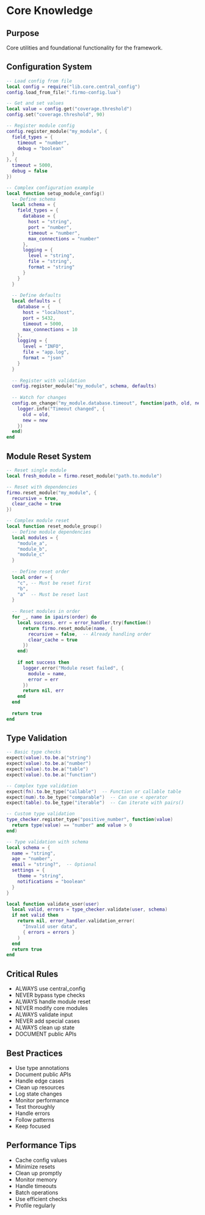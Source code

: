 # Core Knowledge

## Purpose
Core utilities and foundational functionality for the framework.

## Configuration System
```lua
-- Load config from file
local config = require("lib.core.central_config")
config.load_from_file(".firmo-config.lua")

-- Get and set values
local value = config.get("coverage.threshold")
config.set("coverage.threshold", 90)

-- Register module config
config.register_module("my_module", {
  field_types = {
    timeout = "number",
    debug = "boolean"
  }
}, {
  timeout = 5000,
  debug = false
})

-- Complex configuration example
local function setup_module_config()
  -- Define schema
  local schema = {
    field_types = {
      database = {
        host = "string",
        port = "number",
        timeout = "number",
        max_connections = "number"
      },
      logging = {
        level = "string",
        file = "string",
        format = "string"
      }
    }
  }
  
  -- Define defaults
  local defaults = {
    database = {
      host = "localhost",
      port = 5432,
      timeout = 5000,
      max_connections = 10
    },
    logging = {
      level = "INFO",
      file = "app.log",
      format = "json"
    }
  }
  
  -- Register with validation
  config.register_module("my_module", schema, defaults)
  
  -- Watch for changes
  config.on_change("my_module.database.timeout", function(path, old, new)
    logger.info("Timeout changed", {
      old = old,
      new = new
    })
  end)
end
```

## Module Reset System
```lua
-- Reset single module
local fresh_module = firmo.reset_module("path.to.module")

-- Reset with dependencies
firmo.reset_module("my_module", {
  recursive = true,
  clear_cache = true
})

-- Complex module reset
local function reset_module_group()
  -- Define module dependencies
  local modules = {
    "module_a",
    "module_b",
    "module_c"
  }
  
  -- Define reset order
  local order = {
    "c", -- Must be reset first
    "b",
    "a"  -- Must be reset last
  }
  
  -- Reset modules in order
  for _, name in ipairs(order) do
    local success, err = error_handler.try(function()
      return firmo.reset_module(name, {
        recursive = false,  -- Already handling order
        clear_cache = true
      })
    end)
    
    if not success then
      logger.error("Module reset failed", {
        module = name,
        error = err
      })
      return nil, err
    end
  end
  
  return true
end
```

## Type Validation
```lua
-- Basic type checks
expect(value).to.be.a("string")
expect(value).to.be.a("number")
expect(value).to.be.a("table")
expect(value).to.be.a("function")

-- Complex type validation
expect(fn).to.be_type("callable")  -- Function or callable table
expect(num).to.be_type("comparable")  -- Can use < operator
expect(table).to.be_type("iterable")  -- Can iterate with pairs()

-- Custom type validation
type_checker.register_type("positive_number", function(value)
  return type(value) == "number" and value > 0
end)

-- Type validation with schema
local schema = {
  name = "string",
  age = "number",
  email = "string?",  -- Optional
  settings = {
    theme = "string",
    notifications = "boolean"
  }
}

local function validate_user(user)
  local valid, errors = type_checker.validate(user, schema)
  if not valid then
    return nil, error_handler.validation_error(
      "Invalid user data",
      { errors = errors }
    )
  end
  return true
end
```

## Critical Rules
- ALWAYS use central_config
- NEVER bypass type checks
- ALWAYS handle module reset
- NEVER modify core modules
- ALWAYS validate input
- NEVER add special cases
- ALWAYS clean up state
- DOCUMENT public APIs

## Best Practices
- Use type annotations
- Document public APIs
- Handle edge cases
- Clean up resources
- Log state changes
- Monitor performance
- Test thoroughly
- Handle errors
- Follow patterns
- Keep focused

## Performance Tips
- Cache config values
- Minimize resets
- Clean up promptly
- Monitor memory
- Handle timeouts
- Batch operations
- Use efficient checks
- Profile regularly